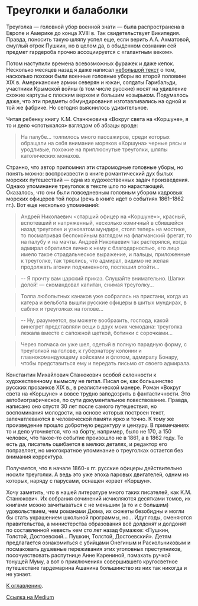 # Треуголки и балаболки

Треуголка — головной убор военной знати — была распространена в Европе и Америке до конца XVIII в. Так свидетельствует Википедия. Правда, поносить такую шляпу успел еще, если верить А.А. Ахматовой, смуглый отрок Пушкин, но в целом да, в обыденном сознании сей предмет гардероба прочно ассоциируется с «галантным веком».

Потом наступили времена всевозможных фуражек и даже кепок. Несколько месяцев назад я даже написал [небольшой текст](/articles/a-shapochka-izvinite-otkuda) о том, насколько похожи были военные головные уборы во второй половине XIX в. Американские армии северян и южан, солдаты Гарибальди, участники Крымской войны (в том числе русские) носят на удивление схожие картузы с плоским верхом и большим козырьком. Подумалось даже, что эти предметы обмундирования изготавливались на одной и той же фабрике. Но сегодня выяснилось удивительное.

Читая ребенку книгу К.М. Станюковича «Вокруг света на «Коршуне», я то и дело «спотыкался» взглядом об абзацы вроде:

> На палубе… толпилось много пассажиров, среди которых обращали на себя внимание моряков «Коршуна» черные рясы и уродливые, похожие на приплюснутые треуголки, шляпы католических монахов.

Странно, что автор припомнил эти старомодные головные уборы, но понять можно: воспроизвести в книге романтический дух былых морских путешествий — одна из художественных задач произведения. Однако упоминание треуголок в тексте шло по нарастающей. Оказалось, что они были повседневным головным убором кадровых морских офицеров той поры (речь в книге идет о событиях 1861–1862 гг.). Вот еще несколько упоминаний:

> Андрей Николаевич <старший офицер на «Коршуне»>, красный, вспотевший и напряженный, несколько комичный в сбившейся назад треуголке и узковатом мундире, стоял теперь на мостике, то посматривая беспокойным взглядом на флагманский фрегат, то на палубу и на мачты. Андрей Николаевич так растерялся, когда адмирал обратился лично к нему с благодарностью, его лицо имело такое страдальческое выражение, и пальцы, приложенные к треуголке, так тряслись, что адмирал, видимо не желая продолжать агонии подчиненного, поспешил отойти… 
 
> -- Я прочту вам царский приказ. Слушайте внимательно. Шапки долой! — скомандовал капитан, снимая треуголку… 
 
> Толпа любопытных канаков уже собралась на пристани, когда из катера и вельбота вышли русские офицеры в шитых мундирах, в саблях и треуголках на голове… 
 
> -- Ну, разумеется, вы можете вообразить, господа, какой винегрет представляли вещи в двух моих чемодана: треуголка лежала вместе с сапожной щеткой, ботинки с сорочками…
 
>   Через полчаса он уже шел, одетый в полную парадную форму, с треуголкой на голове, к губернатору колонии и главнокомандующему войсками и флотом, адмиралу Бонару, чтобы представиться ему и передать письмо от своего адмирала.

Константин Михайлович Станюкович особой склонности к художественному вымыслу не питал. Писал он, как большинство русских прозаиков XIX в., в реалистической манере. Роман «Вокруг света на «Коршуне» и вовсе трудно заподозрить в фантастичности. Это автобиографическое, по сути документальное повествование. Правда, написано оно спустя 30 лет после самого путешествия, но воспоминания молодости, на основе которых построен текст, запечатлеваются в человеческой памяти ярко и точно. К тому же произведение прошло добротную редактуру и цензуру. В примечаниях то и дело уточняется, что на борту, например, было не 170, а 150 человек, что такое-то событие произошло не в 1861, а в 1862 году. То есть да, писатель ошибается в мелких деталях, и редактор его поправляет, но многократное упоминание о треуголках остается без внимания корректура.

Получается, что в начале 1860-х гг. русские офицеры действительно носили треуголки. А ведь это уже эпоха паровых двигателей, одним из которых, наряду с парусами, оснащен корвет «Коршун».

Хочу заметить, что в нашей литературе много таких писателей, как К.М. Станюкович. Их собрания сочинений исчисляются десятками томов, их книгами можно зачитываться с не меньшим (а то и с большим) удовольствием, чем романами Дюма, их сюжеты безобидны и могли бы стать украшением школьной программы, но… Идут годы, сменяются правительства, а министерства образования всё долдонят и долдонят по составленной невесть кем сто лет назад бумажке: «Пушкин, Толстой, Достоевский… Пушкин, Толстой, Достоевский». Детям предлагается ознакомиться с убийцами Онегиным и Раскольниковым и посмаковать душевные переживания этих уголовных преступников, посочувствовать распутнице Анне Карениной, помахать ручкой тонущей Муму, а вот о приключениях совершившего кругосветное путешествие гардемарина Ашанина большинство из них так никогда и не узнает.

[К оглавлению](/#toc).

[Ссылка на Medium](https://yababay.medium.com/%D1%82%D1%80%D0%B5%D1%83%D0%B3%D0%BE%D0%BB%D0%BA%D0%B8-%D0%B8-%D0%B1%D0%B0%D0%BB%D0%B0%D0%B1%D0%BE%D0%BB%D0%BA%D0%B8-b0d159787379)
